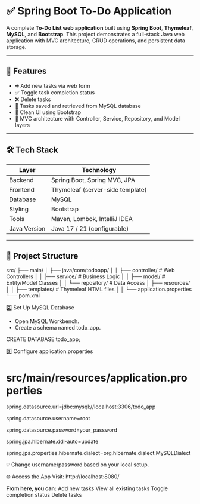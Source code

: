 # ✅ Spring Boot To-Do Application

A complete **To-Do List web application** built using **Spring Boot**, **Thymeleaf**, **MySQL**, and **Bootstrap**. This project demonstrates a full-stack Java web application with MVC architecture, CRUD operations, and persistent data storage.

---

## 🚀 Features

- ➕ Add new tasks via web form
- ✅ Toggle task completion status
- ❌ Delete tasks
- 🔄 Tasks saved and retrieved from MySQL database
- 🎨 Clean UI using Bootstrap
- 🧠 MVC architecture with Controller, Service, Repository, and Model layers

---

## 🛠️ Tech Stack

| Layer         | Technology                      |
|---------------|----------------------------------|
| Backend       | Spring Boot, Spring MVC, JPA     |
| Frontend      | Thymeleaf (server-side template) |
| Database      | MySQL                            |
| Styling       | Bootstrap                        |
| Tools         | Maven, Lombok, IntelliJ IDEA     |
| Java Version  | Java 17 / 21 (configurable)      |

---

## 📂 Project Structure

src/
├── main/
│ ├── java/com/todoapp/
│ │ ├── controller/ # Web Controllers
│ │ ├── service/ # Business Logic
│ │ ├── model/ # Entity/Model Classes
│ │ └── repository/ # Data Access
│ ├── resources/
│ │ ├── templates/ # Thymeleaf HTML files
│ │ └── application.properties
└── pom.xml


2️⃣ Set Up MySQL Database
- Open MySQL Workbench.
- Create a schema named todo_app.

CREATE DATABASE todo_app;


3️⃣ Configure application.properties
# src/main/resources/application.properties

spring.datasource.url=jdbc:mysql://localhost:3306/todo_app

spring.datasource.username=root

spring.datasource.password=your_password

spring.jpa.hibernate.ddl-auto=update

spring.jpa.properties.hibernate.dialect=org.hibernate.dialect.MySQLDialect

💡 Change username/password based on your local setup.

🌐 Access the App
Visit:
http://localhost:8080/

**From here, you can:**
Add new tasks
View all existing tasks
Toggle completion status
Delete tasks
